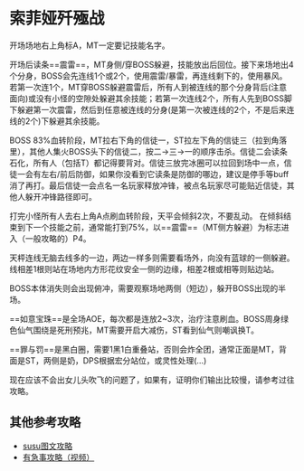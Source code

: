 # 索菲娅歼殛战

开场场地右上角标A，<Role name="tank" />MT一定要记技能名字。

开场后读条==震雷==，MT身侧/穿BOSS躲避，技能放出后回位。接下来场地出4个分身，BOSS会先连线1个或2个，使用震雷/暴雷，再连线剩下的，使用暴风。若第一次连1个，<Role name="tank" />MT穿BOSS躲避震雷后，<Role name="tank" /><Role name="healer" /><Role name="dps" />所有人到被连线的那个分身背后(注意面向)或没有小怪的空隙处躲避其余技能；若第一次连线2个，<Role name="tank" /><Role name="healer" /><Role name="dps" />所有人先到BOSS脚下躲避第一次震雷，然后到任意被连线的分身(是第一次被连线的2个，不是后来连线的2个)下躲避其余技能。

BOSS 83%血转阶段，<Role name="tank" />MT拉右下角的信徒一，<Role name="tank" />ST拉左下角的信徒三（拉到角落里），<Role name="healer" /><Role name="dps" />其他人集火BOSS头下的信徒二，按二→三→一的顺序击杀。信徒二会读条石化，所有人（包括T）都记得要背对。信徒三放完冰圈可以拉回到场中一点，信徒一会有左右/前后防御，如果你没看到它读条是防御的哪边，建议是停手等buff消了再打。最后信徒一会点名一名玩家释放冲锋，被点名玩家尽可能贴近信徒，其他人躲开冲锋路径即可。

打完小怪<Role name="tank" /><Role name="healer" /><Role name="dps" />所有人去右上角A点刷血转阶段，天平会倾斜2次，不要乱动。
在倾斜结束到下一个技能之前，通常能打到75%，以==震雷==（MT侧方躲避）为标志进入（一般攻略的）P4。

天枰连线无脑去线多的一边，两边一样多则需要看场外，向没有蓝球的一侧躲避。线相差1根则站在场地内方形花纹安全一侧的边缘，相差2根或相等则贴边站。

BOSS本体消失则会出现俯冲，需要观察场地两侧（短边），躲开BOSS出现的半场。

==如意宝珠==是全场AOE，每次都是连放2~3次，<Role name="healer" />治疗注意刷血。BOSS周身绿色仙气围绕是死刑预兆，<Role name="tank" />MT需要开启大减伤，<Role name="tank" />ST看到仙气则嘲讽换T。

==罪与罚==是黑白圈，需要1黑1白重叠站，否则会炸全团，通常正面是MT，背面是ST，两侧是奶，DPS根据宏分站位，或灵性处理(…)

现在应该不会出女儿头吹飞的问题了，如果有，证明你们输出比较慢，请参考过往攻略。

## 其他参考攻略

* [susu图文攻略](https://www.ffxiv.cn/detail/article/196)
* [有急事攻略（视频）](https://www.bilibili.com/video/av7951177/)